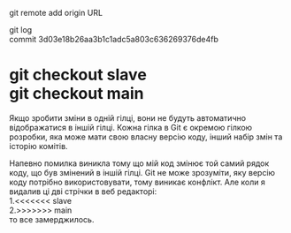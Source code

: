git remote add origin URL<br/>

git log<br/>
commit 3d03e18b26aa3b1c1adc5a803c636269376de4fb<br/>

git checkout slave<br/>
git checkout main<br/>
=======

Якщо зробити зміни в одній гілці, вони не будуть автоматично відображатися в іншій гілці. Кожна гілка в Git є окремою гілкою розробки, яка може мати свою власну версію коду, інший набір змін та історію комітів.<br/>

Напевно помилка виникла тому що мій код змінює той самий рядок коду, що був змінений в іншій гілці. Git не може зрозуміти, яку версію коду потрібно використовувати, тому виникає конфлікт. Але коли я видалив ці дві стрічки в веб редакторі:<br/>
1.<<<<<<< slave<br/>
2.>>>>>>> main <br/>
то все замерджилось.
